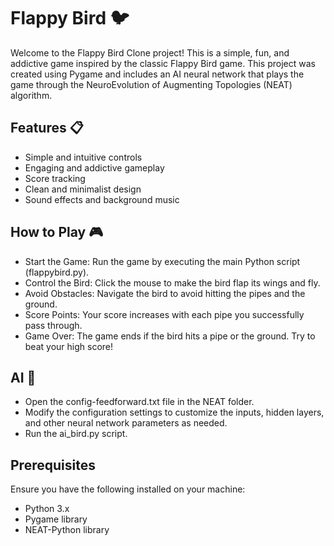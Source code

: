 # Flappy Bird 🐦

Welcome to the Flappy Bird Clone project! This is a simple, fun, and addictive game inspired by the classic Flappy Bird game. This project was created using Pygame and includes an AI neural network that plays the game through the NeuroEvolution of Augmenting Topologies (NEAT) algorithm.

## Features 📋
- Simple and intuitive controls
- Engaging and addictive gameplay
- Score tracking
- Clean and minimalist design
- Sound effects and background music

## How to Play 🎮
- Start the Game: Run the game by executing the main Python script (flappybird.py).
- Control the Bird: Click the mouse to make the bird flap its wings and fly.
- Avoid Obstacles: Navigate the bird to avoid hitting the pipes and the ground.
- Score Points: Your score increases with each pipe you successfully pass through.
- Game Over: The game ends if the bird hits a pipe or the ground. Try to beat your high score!

## AI 🤖
- Open the config-feedforward.txt file in the NEAT folder.
- Modify the configuration settings to customize the inputs, hidden layers, and other neural network parameters as needed.
- Run the ai_bird.py script. 

## Prerequisites
Ensure you have the following installed on your machine:
- Python 3.x
- Pygame library
- NEAT-Python library
